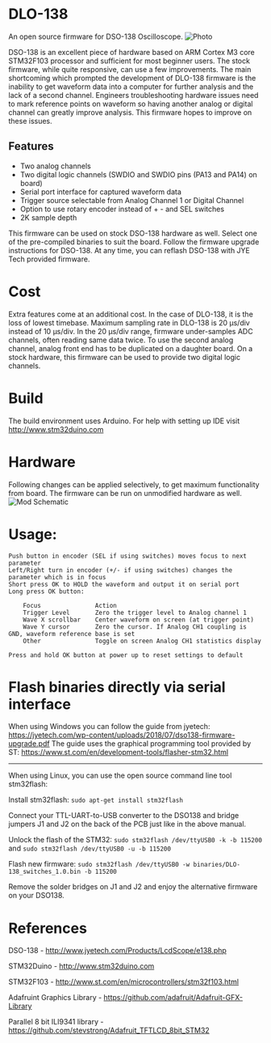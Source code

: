 # DLO-138
An open source firmware for DSO-138 Oscilloscope. 
![Photo](https://github.com/ardyesp/DLO-138/blob/master/pics/pic4.png)

DSO-138 is an excellent piece of hardware based on ARM Cortex M3 core STM32F103 processor and sufficient for most beginner users. The stock firmware, while quite responsive, can use a few improvements. The main shortcoming which prompted the development of DLO-138 firmware is the inability to get waveform data into a computer for further analysis and the lack of a second channel. Engineers troubleshooting hardware issues need to mark reference points on waveform so having another analog or digital channel can greatly improve analysis. This firmware hopes to improve on these issues.

## Features
- Two analog channels
- Two digital logic channels (SWDIO and SWDIO pins (PA13 and PA14) on board)
- Serial port interface for captured waveform data
- Trigger source selectable from Analog Channel 1 or Digital Channel
- Option to use rotary encoder instead of + - and SEL switches
- 2K sample depth

This firmware can be used on stock DSO-138 hardware as well. Select one of the pre-compiled binaries to suit the board. Follow the firmware upgrade instructions for DSO-138. At any time, you can reflash DSO-138 with JYE Tech provided firmware.

# Cost
Extra features come at an additional cost. In the case of DLO-138, it is the loss of lowest timebase. Maximum sampling rate in DLO-138 is 20 µs/div instead of 10 µs/div. In the 20 µs/div range, firmware under-samples ADC channels, often reading same data twice. To use the second analog channel, analog front end has to be duplicated on a daughter board. On a stock hardware, this firmware can be used to provide two digital logic channels.

# Build
The build environment uses Arduino. For help with setting up IDE visit http://www.stm32duino.com

# Hardware
Following changes can be applied selectively, to get maximum functionality from board. The firmware can be run on unmodified hardware as well.
![Mod Schematic](https://github.com/ardyesp/DLO-138/blob/master/pics/HardwareMod.png)

# Usage:
	Push button in encoder (SEL if using switches) moves focus to next parameter
	Left/Right turn in encoder (+/- if using switches) changes the parameter which is in focus
	Short press OK to HOLD the waveform and output it on serial port
	Long press OK button:
	
		Focus				Action
		Trigger Level		Zero the trigger level to Analog channel 1
		Wave X scrollbar	Center waveform on screen (at trigger point)
		Wave Y cursor		Zero the cursor. If Analog CH1 coupling is GND, waveform reference base is set 
		Other				Toggle on screen Analog CH1 statistics display

	Press and hold OK button at power up to reset settings to default
	
# Flash binaries directly via serial interface

When using Windows you can follow the guide from jyetech: https://jyetech.com/wp-content/uploads/2018/07/dso138-firmware-upgrade.pdf
The guide uses the graphical programming tool provided by ST: https://www.st.com/en/development-tools/flasher-stm32.html

---

When using Linux, you can use the open source command line tool stm32flash:

Install stm32flash:
`sudo apt-get install stm32flash`

Connect your TTL-UART-to-USB converter to the DSO138 and bridge jumpers J1 and J2 on the back of the PCB just like in the above manual.

Unlock the flash of the STM32:
`sudo stm32flash /dev/ttyUSB0 -k -b 115200`
and
`sudo stm32flash /dev/ttyUSB0 -u -b 115200`

Flash new firmware:
`sudo stm32flash /dev/ttyUSB0 -w binaries/DLO-138_switches_1.0.bin -b 115200`

Remove the solder bridges on J1 and J2 and enjoy the alternative firmware on your DSO138.
 		

# References
DSO-138 - http://www.jyetech.com/Products/LcdScope/e138.php

STM32Duino - http://www.stm32duino.com

STM32F103 - http://www.st.com/en/microcontrollers/stm32f103.html

Adafruint Graphics Library - https://github.com/adafruit/Adafruit-GFX-Library

Parallel 8 bit ILI9341 library - https://github.com/stevstrong/Adafruit_TFTLCD_8bit_STM32


